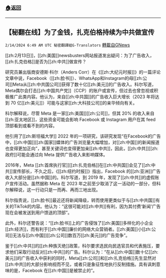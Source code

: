 ###  [:house:返回](README.md)
---


## 【秘翻在线】为了金钱，扎克伯格持续为中共做宣传
`2/14/2024 6:49 AM UTC 秘密翻譯組G-Translators` [轉載自GNews](https://gnews.org/articles/2304632)

[[zh:2月13日]]，[[zh:美国]]newsbusters网站报道发出疑问：为了广告收入，[[zh:扎克伯格]]是否为[[zh:中共]]做宣传？

研究员兼出版商安德斯·科尔（Anders Corr）在《[[zh:大纪元时报]]》的一篇评论文章中说，Facebook（[[zh:脸书]]）、WhatsApp和Instagram的母[[zh:公司]]Meta从[[zh:中共国公司]]获得了数十亿[[zh:美元]]的广告收入。科尔写道，Meta偶尔会打击[[zh:中国共产党]]（CCP）的账户或宣传，但过去也曾忽视或积极推广此类内容。他认为，来自[[zh:中共国]]的广告收入巨大增长（2023 年将达到 70 亿[[zh:美元]]）可能与这家[[zh:大科技公司]]的亲华倾向有关。

科尔解释说，尽管 Meta 是一家[[zh:美国]][[zh:公司]]，但其 20% 的收入来自[[zh:亚太地区]]，这些资金可能会影响 Facebook 或 Instagram 用户在其 feed 顶部看到或看不到的内容。

他引用了[[zh:斯坦福大学]] 2022 年的一项研究，该研究发现“在Facebook的广告中，[[zh:中国]][[zh:国家]]媒体的广告浏览量大幅增加，对[[zh:中国]]的新闻报道也变得更加正向”，甚至关键词也变得更加亲[[zh:中共]]，因此，[[zh:中共]][[zh:政府]]可能会通过向 Meta 提供广告收入来影响媒体。

2016年，Meta [[zh:首席执行官]][[zh:扎克伯格]]在[[zh:中共国]]会见了[[zh:中共]]宣传部长，不久之后，《[[zh:纽约时报]]》指出，Facebook 的[[zh:亚洲]]广告收入大部分是[[zh:中国]]的。科尔写道，到 2019 年，发现了[[zh:中共]]的虚假账户宣传活动。虽然据称 Meta 在 2023 年之前至少取消了这一活动的一部分，但科尔解释说，这一行动只是一而再、再而三地出现。

科尔指责说，[[zh:脸书]]最近还将新闻降级，转而使用更类似于与[[zh:中共国]]有关的TikTok的内容。他认为：“这很可能对[[zh:中共]]有利，因为其付费‘新闻’广告现在会被发送到用户馈送的顶部”。

此外，科尔还警告说：“[[zh:脸书]]上的广告侵蚀了[[zh:美国]]多样化的小企业[[zh:经济]]，而有利于[[zh:中国]]廉价的网络大众营销者。[[zh:美国]]小[[zh:公司]]无法与[[zh:中国]][[zh:公司]]数百万[[zh:美元]]的广告竞争”。

鉴于[[zh:中共]]的[[zh:种族灭绝]]政策，科尔要求选民向民选官员和代表施压，要求他们采取行动反对[[zh:中共]]的广告。科尔认为：“在从[[zh:中国]]数十亿[[zh:美元]]的广告收入中获利的同时，Meta[[zh:公司]]和[[zh:扎克伯格]]先生显然对[[zh:中共]]的大部分影响视而不见，或者只是象征性地执行反制措施。具有讽刺意味的是，Facebook 在[[zh:中国]]是被禁止的”。
